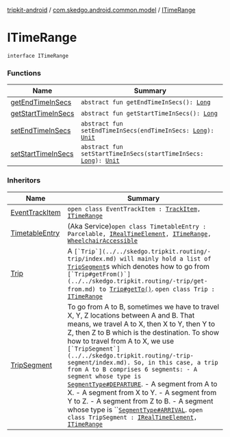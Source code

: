 [tripkit-android](../../index.md) / [com.skedgo.android.common.model](../index.md) / [ITimeRange](./index.md)

# ITimeRange

`interface ITimeRange`

### Functions

| Name | Summary |
|---|---|
| [getEndTimeInSecs](get-end-time-in-secs.md) | `abstract fun getEndTimeInSecs(): `[`Long`](https://kotlinlang.org/api/latest/jvm/stdlib/kotlin/-long/index.html) |
| [getStartTimeInSecs](get-start-time-in-secs.md) | `abstract fun getStartTimeInSecs(): `[`Long`](https://kotlinlang.org/api/latest/jvm/stdlib/kotlin/-long/index.html) |
| [setEndTimeInSecs](set-end-time-in-secs.md) | `abstract fun setEndTimeInSecs(endTimeInSecs: `[`Long`](https://kotlinlang.org/api/latest/jvm/stdlib/kotlin/-long/index.html)`): `[`Unit`](https://kotlinlang.org/api/latest/jvm/stdlib/kotlin/-unit/index.html) |
| [setStartTimeInSecs](set-start-time-in-secs.md) | `abstract fun setStartTimeInSecs(startTimeInSecs: `[`Long`](https://kotlinlang.org/api/latest/jvm/stdlib/kotlin/-long/index.html)`): `[`Unit`](https://kotlinlang.org/api/latest/jvm/stdlib/kotlin/-unit/index.html) |

### Inheritors

| Name | Summary |
|---|---|
| [EventTrackItem](../../com.skedgo.android.common.agenda/-event-track-item/index.md) | `open class EventTrackItem : `[`TrackItem`](../../com.skedgo.android.common.agenda/-track-item/index.md)`, `[`ITimeRange`](./index.md) |
| [TimetableEntry](../../com.skedgo.tripkit.ui.model/-timetable-entry/index.md) | (Aka Service)`open class TimetableEntry : Parcelable, `[`IRealTimeElement`](../../com.skedgo.android.common.agenda/-i-real-time-element/index.md)`, `[`ITimeRange`](./index.md)`, `[`WheelchairAccessible`](../-wheelchair-accessible/index.md) |
| [Trip](../../skedgo.tripkit.routing/-trip/index.md) | A ``[`Trip`](../../skedgo.tripkit.routing/-trip/index.md) will mainly hold a list of ``[`TripSegment`](../../skedgo.tripkit.routing/-trip-segment/index.md)s which denotes how to go from ``[`Trip#getFrom()`](../../skedgo.tripkit.routing/-trip/get-from.md) to ``[`Trip#getTo()`](../../skedgo.tripkit.routing/-trip/get-to.md). `open class Trip : `[`ITimeRange`](./index.md) |
| [TripSegment](../../skedgo.tripkit.routing/-trip-segment/index.md) | To go from A to B, sometimes we have to travel X, Y, Z locations between A and B. That means, we travel A to X, then X to Y, then Y to Z, then Z to B which is the destination. To show how to travel from A to X, we use ``[`TripSegment`](../../skedgo.tripkit.routing/-trip-segment/index.md). So, in this case, a trip from A to B comprises 6 segments: - A segment whose type is ``[`SegmentType#DEPARTURE`](../../skedgo.tripkit.routing/-segment-type/-d-e-p-a-r-t-u-r-e.md). - A segment from A to X. - A segment from X to Y. - A segment from Y to Z. - A segment from Z to B. - A segment whose type is ``[`SegmentType#ARRIVAL`](../../skedgo.tripkit.routing/-segment-type/-a-r-r-i-v-a-l.md). `open class TripSegment : `[`IRealTimeElement`](../../com.skedgo.android.common.agenda/-i-real-time-element/index.md)`, `[`ITimeRange`](./index.md) |
